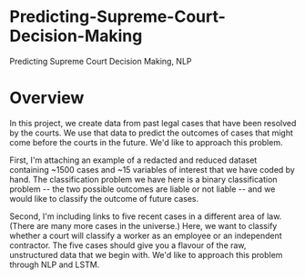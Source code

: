 # Predicting-Supreme-Court-Decision-Making
Predicting Supreme Court Decision Making, NLP

# Overview
In this project, we create data from past legal cases that have been resolved by the courts. We use that data to predict the outcomes of cases that might come before the courts in the future. We'd like to approach this problem.

First, I'm attaching an example of a redacted and reduced dataset containing ~1500 cases and ~15 variables of interest that we have coded by hand. The classification problem we have here is a binary classification problem -- the two possible outcomes are liable or not liable -- and we would like to classify the outcome of future cases.

Second, I'm including links to five recent cases in a different area of law. (There are many more cases in the universe.) Here, we want to classify whether a court will classify a worker as an employee or an independent contractor. The five cases should give you a flavour of the raw, unstructured data that we begin with. We'd like to approach this problem through NLP and LSTM.
